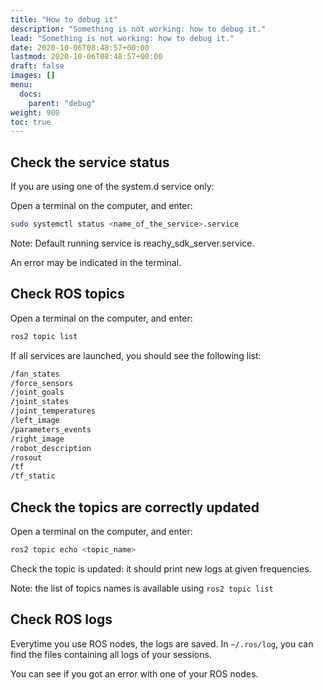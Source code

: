```yaml
---
title: "How to debug it"
description: "Something is not working: how to debug it."
lead: "Something is not working: how to debug it."
date: 2020-10-06T08:48:57+00:00
lastmod: 2020-10-06T08:48:57+00:00
draft: false
images: []
menu:
  docs:
    parent: "debug"
weight: 900
toc: true
---
```


## Check the service status
If you are using one of the system.d service only:

Open a terminal on the computer, and enter:
```bash
sudo systemctl status <name_of_the_service>.service
```

Note: Default running service is reachy_sdk_server.service.

An error may be indicated in the terminal.

## Check ROS topics
Open a terminal on the computer, and enter:
```bash
ros2 topic list
```

If all services are launched, you should see the following list:
```bash
/fan_states
/force_sensors
/joint_goals
/joint_states
/joint_temperatures
/left_image
/parameters_events
/right_image
/robot_description
/rosout
/tf
/tf_static
```

## Check the topics are correctly updated
Open a terminal on the computer, and enter:
```bash
ros2 topic echo <topic_name>
```

Check the topic is updated: it should print new logs at given frequencies.

Note: the list of topics names is available using `ros2 topic list`

## Check ROS logs
Everytime you use ROS nodes, the logs are saved.
In `~/.ros/log`, you can find the files containing all logs of your sessions.

You can see if you got an error with one of your ROS nodes.
